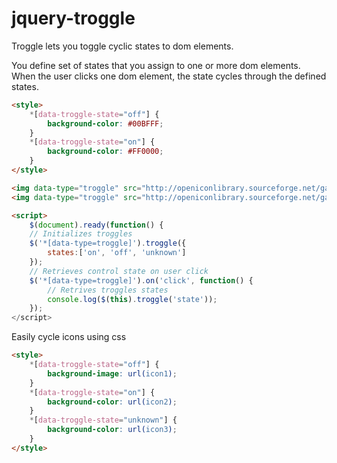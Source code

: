 jquery-troggle
==============

Troggle lets you toggle cyclic states to dom elements.

You define set of states that you assign to one or more dom elements.
When the user clicks one dom element, the state cycles through the defined states.

```html
<style>
    *[data-troggle-state="off"] {
        background-color: #00BFFF;
    }
    *[data-troggle-state="on"] {
        background-color: #FF0000;
    }
</style>

<img data-type="troggle" src="http://openiconlibrary.sourceforge.net/gallery2/open_icon_library-full/icons/png/48x48/status/battery-100.png">
<img data-type="troggle" src="http://openiconlibrary.sourceforge.net/gallery2/open_icon_library-full/icons/png/48x48/status/audio-volume-low-5.png">

<script>
    $(document).ready(function() {
    // Initializes troggles
    $('*[data-type=troggle]').troggle({
        states:['on', 'off', 'unknown']
    });
    // Retrieves control state on user click
    $('*[data-type=troggle]').on('click', function() {
        // Retrives troggles states
        console.log($(this).troggle('state'));
    });
</script>
```

Easily cycle icons using css
```html
<style>
    *[data-troggle-state="off"] {
        background-image: url(icon1);
    }
    *[data-troggle-state="on"] {
        background-color: url(icon2);
    }
    *[data-troggle-state="unknown"] {
        background-color: url(icon3);
    }
</style>
```
